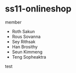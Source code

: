 # ss11-onlineshop

member

- Roth Sakun
- Rous Sovanna
- Sey Rithsak
- Han Brosithy
- Seun Kimmeng
- Teng Sopheaktra

test
